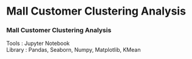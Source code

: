 # Mall Customer Clustering Analysis


<h3>Mall Customer Clustering Analysis</h3>

Tools   : Jupyter Notebook <br>
Library : Pandas, Seaborn, Numpy, Matplotlib, KMean <br>


